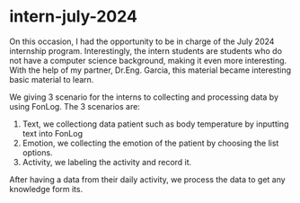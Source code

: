# intern-july-2024
On this occasion, I had the opportunity to be in charge of the July 2024 internship program. Interestingly, the intern students are students who do not have a computer science background, making it even more interesting. With the help of my partner, Dr.Eng. Garcia, this material became interesting basic material to learn.

We giving 3 scenario for the interns to collecting and processing data by using FonLog.
The 3 scenarios are:

1. Text, we collectiong data patient such as body temperature by inputting text into FonLog
2. Emotion, we collecting the emotion of the patient by choosing the list options.
3. Activity, we labeling the activity and record it.

After having a data from their daily activity, we process the data to get any knowledge form its.
